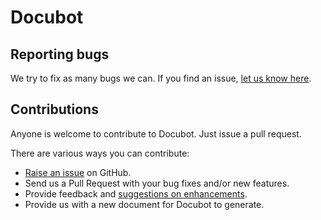 Docubot
======================


Reporting bugs
----
We try to fix as many bugs we can. If you find an issue, [let us know here](https://github.com/auxai/docubot-go/issues/new).

Contributions
-------------
Anyone is welcome to contribute to Docubot. Just issue a pull request.

There are various ways you can contribute:

* [Raise an issue](https://github.com/auxai/docubot-go/issues) on GitHub.
* Send us a Pull Request with your bug fixes and/or new features.
* Provide feedback and [suggestions on enhancements](https://github.com/auxia/docubot-go/issues?direction=desc&labels=Enhancement&page=1&sort=created&state=open).
* Provide us with a new document for Docubot to generate.

